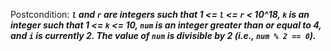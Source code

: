 Postcondition: ***`l` and `r` are integers such that 1 <= `l` <= `r` < 10^18, `k` is an integer such that 1 <= `k` <= 10, `num` is an integer greater than or equal to 4, and `i` is currently 2. The value of `num` is divisible by 2 (i.e., `num % 2 == 0`).***